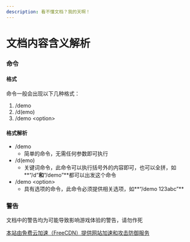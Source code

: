 ```yaml
---
description: 看不懂文档？我的天啊！
---
```


# 文档内容含义解析

### 命令

#### 格式

命令一般会出现以下几种格式：

1. /demo
2. /d(emo)
3. /demo \<option>

#### 格式解析

* /demo
  * 简单的命令，无需任何参数即可执行
* /d(emo)
  * 关键词命令，此命令可以执行括号外的内容即可，也可以全拼，如**“/d”**和**“/demo”**都可以出发这个命令
* /demo \<option>
  * 具有选项的命令，此命令必须提供相关选项，如**“/demo 123abc”**

### 警告

文档中的警告均为可能导致影响游戏体验的警告，请勿作死



[本站由免费云加速（FreeCDN）提供网站加速和攻击防御服务](http://www.freecdn.pw/?zzwz)
